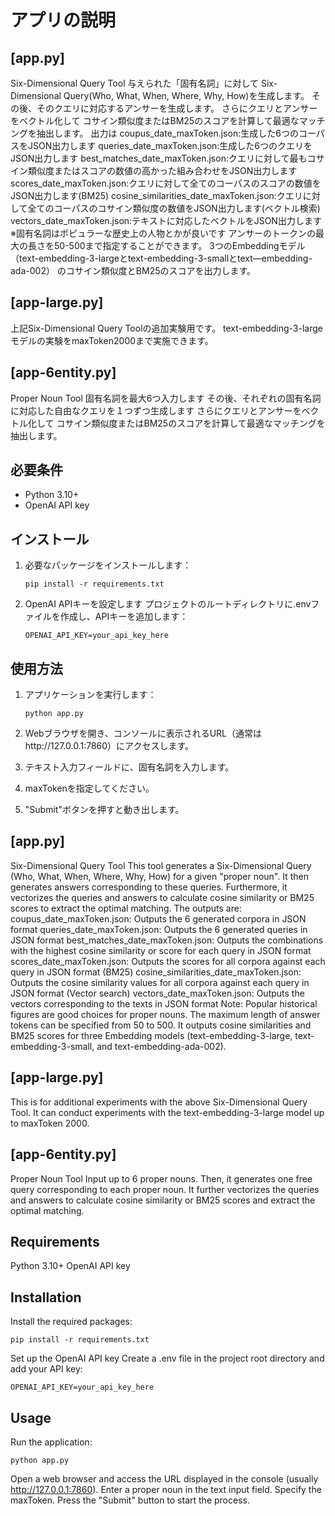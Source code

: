 # アプリの説明

## [app.py]
Six-Dimensional Query Tool
与えられた「固有名詞」に対して
Six-Dimensional Query(Who, What, When, Where, Why, How)を生成します。
その後、そのクエリに対応するアンサーを生成します。
さらにクエリとアンサーをベクトル化して
コサイン類似度またはBM25のスコアを計算して最適なマッチングを抽出します。
出力は
coupus_date_maxToken.json:生成した6つのコーパスをJSON出力します
queries_date_maxToken.json:生成した6つのクエリをJSON出力します
best_matches_date_maxToken.json:クエリに対して最もコサイン類似度またはスコアの数値の高かった組み合わせをJSON出力します
scores_date_maxToken.json:クエリに対して全てのコーパスのスコアの数値をJSON出力します(BM25)
cosine_similarities_date_maxToken.json:クエリに対して全てのコーパスのコサイン類似度の数値をJSON出力します(ベクトル検索)
vectors_date_maxToken.json:テキストに対応したベクトルをJSON出力します
※固有名詞はポピュラーな歴史上の人物とかが良いです
アンサーのトークンの最大の長さを50-500まで指定することができます。
3つのEmbeddingモデル（text-embedding-3-largeとtext-embedding-3-smallとtext—embedding-ada-002）
のコサイン類似度とBM25のスコアを出力します。

## [app-large.py]
上記Six-Dimensional Query Toolの追加実験用です。
text-embedding-3-largeモデルの実験をmaxToken2000まで実施できます。

## [app-6entity.py]
Proper Noun Tool
固有名詞を最大6つ入力します
その後、それぞれの固有名詞に対応した自由なクエリを１つずつ生成します
さらにクエリとアンサーをベクトル化して
コサイン類似度またはBM25のスコアを計算して最適なマッチングを抽出します。

## 必要条件
- Python 3.10+
- OpenAI API key

## インストール
1. 必要なパッケージをインストールします：
   ```
   pip install -r requirements.txt
   ```

2. OpenAI APIキーを設定します
プロジェクトのルートディレクトリに.envファイルを作成し、APIキーを追加します：
   ```
   OPENAI_API_KEY=your_api_key_here
   ```

## 使用方法

1. アプリケーションを実行します：
   ```
   python app.py
   ```

2. Webブラウザを開き、コンソールに表示されるURL（通常はhttp://127.0.0.1:7860）にアクセスします。

3. テキスト入力フィールドに、固有名詞を入力します。

4. maxTokenを指定してください。

5. "Submit"ボタンを押すと動き出します。




## [app.py]
Six-Dimensional Query Tool
This tool generates a Six-Dimensional Query (Who, What, When, Where, Why, How) for a given "proper noun".
It then generates answers corresponding to these queries.
Furthermore, it vectorizes the queries and answers to calculate cosine similarity or BM25 scores to extract the optimal matching.
The outputs are:
coupus_date_maxToken.json: Outputs the 6 generated corpora in JSON format
queries_date_maxToken.json: Outputs the 6 generated queries in JSON format
best_matches_date_maxToken.json: Outputs the combinations with the highest cosine similarity or score for each query in JSON format
scores_date_maxToken.json: Outputs the scores for all corpora against each query in JSON format (BM25)
cosine_similarities_date_maxToken.json: Outputs the cosine similarity values for all corpora against each query in JSON format (Vector search)
vectors_date_maxToken.json: Outputs the vectors corresponding to the texts in JSON format
Note: Popular historical figures are good choices for proper nouns.
The maximum length of answer tokens can be specified from 50 to 500.
It outputs cosine similarities and BM25 scores for three Embedding models (text-embedding-3-large, text-embedding-3-small, and text-embedding-ada-002).

## [app-large.py]
This is for additional experiments with the above Six-Dimensional Query Tool.
It can conduct experiments with the text-embedding-3-large model up to maxToken 2000.

## [app-6entity.py]
Proper Noun Tool
Input up to 6 proper nouns.
Then, it generates one free query corresponding to each proper noun.
It further vectorizes the queries and answers to calculate cosine similarity or BM25 scores and extract the optimal matching.

## Requirements
Python 3.10+
OpenAI API key

## Installation

Install the required packages:
   ```
   pip install -r requirements.txt
   ```


Set up the OpenAI API key
Create a .env file in the project root directory and add your API key:
   ```
   OPENAI_API_KEY=your_api_key_here
   ```
## Usage

Run the application:
   ```
   python app.py
   ```

Open a web browser and access the URL displayed in the console (usually http://127.0.0.1:7860).
Enter a proper noun in the text input field.
Specify the maxToken.
Press the "Submit" button to start the process.